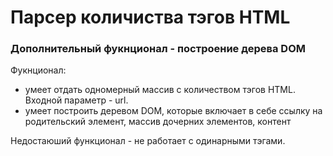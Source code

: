 # Парсер количиства тэгов HTML #
### Дополнительный фукнционал - построение дерева DOM ###

Фукнционал:
- умеет отдать одномерный массив с количеством тэгов HTML. Входной параметр - url.
- умеет построить деревом DOM, которые включает в себе ссылку на родительский элемент, массив дочерних элементов, контент

Недостаюший функционал - не работает с одинарными тэгами.
